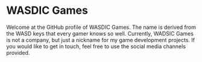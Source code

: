 # WASDIC Games

Welcome at the GitHub profile of WASDIC Games. The name is derived from the WASD keys that every gamer knows so well. Currently, WADSIC Games is not a company, but just a nickname for my game development projects. If you would like to get in touch, feel free to use the social media channels provided.
